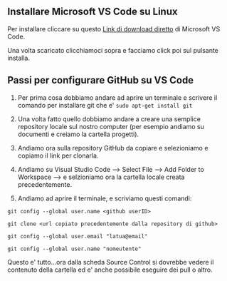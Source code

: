 ## Installare Microsoft VS Code su Linux

Per installare cliccare su questo [Link di download diretto](https://go.microsoft.com/fwlink/?LinkID=760868) di Microsoft VS Code.

Una volta scaricato clicchiamoci sopra e facciamo click poi sul pulsante installa.


## Passi per configurare GitHub su VS Code

1. Per prima cosa dobbiamo andare ad aprire un terminale e scrivere il comando per installare git che e' `sudo apt-get install git`

2. Una volta fatto quello dobbiamo andare a creare una semplice repository locale sul nostro computer (per esempio andiamo su documenti e creiamo la cartella progetti).

3. Andiamo ora sulla repository GitHub da copiare e selezioniamo e copiamo il link per clonarla.

4. Andiamo su Visual Studio Code --> Select File --> Add Folder to Workspace --> e selzioniamo ora la cartella locale creata precedentemente.

5. Andiamo ad aprire il terminale, e scriviamo questi comandi:

`git config --global user.name <github userID>`

`git clone <url copiato precedentemente dalla repository di github>`

`git config --global user.email "latua@email"`

`git config --global user.name "nomeutente"`

Questo e' tutto...ora dalla scheda Source Control si dovrebbe vedere il contenuto della cartella ed e' anche possibile eseguire dei pull o altro.